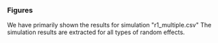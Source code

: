 ### Figures

We have primarily shown the results for simulation "r1_multiple.csv" The simulation results are extracted for all types of random effects.







